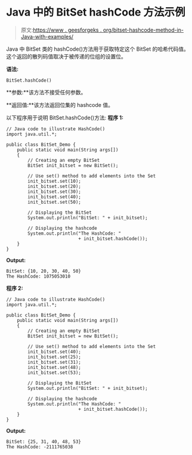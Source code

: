 # Java 中的 BitSet hashCode 方法示例

> 原文:[https://www . geesforgeks . org/bitset-hashcode-method-in-Java-with-examples/](https://www.geeksforgeeks.org/bitset-hashcode-method-in-java-with-examples/)

Java 中 BitSet 类的 hashCode()方法用于获取特定这个 BitSet 的哈希代码值。这个返回的散列码值取决于被传递的位组的设置位。

**语法:**

```
BitSet.hashCode()
```

**参数:**该方法不接受任何参数。

**返回值:**该方法返回位集的 hashcode 值。

以下程序用于说明 BitSet.hashCode()方法:
**程序 1:**

```
// Java code to illustrate HashCode()
import java.util.*;

public class BitSet_Demo {
    public static void main(String args[])
    {
        // Creating an empty BitSet
        BitSet init_bitset = new BitSet();

        // Use set() method to add elements into the Set
        init_bitset.set(10);
        init_bitset.set(20);
        init_bitset.set(30);
        init_bitset.set(40);
        init_bitset.set(50);

        // Displaying the BitSet
        System.out.println("BitSet: " + init_bitset);

        // Displaying the hashcode
        System.out.println("The HashCode: "
                           + init_bitset.hashCode());
    }
}
```

**Output:**

```
BitSet: {10, 20, 30, 40, 50}
The HashCode: 1075053010

```

**程序 2:**

```
// Java code to illustrate HashCode()
import java.util.*;

public class BitSet_Demo {
    public static void main(String args[])
    {
        // Creating an empty BitSet
        BitSet init_bitset = new BitSet();

        // Use set() method to add elements into the Set
        init_bitset.set(40);
        init_bitset.set(25);
        init_bitset.set(31);
        init_bitset.set(48);
        init_bitset.set(53);

        // Displaying the BitSet
        System.out.println("BitSet: " + init_bitset);

        // Displaying the hashcode
        System.out.println("The HashCode: "
                           + init_bitset.hashCode());
    }
}
```

**Output:**

```
BitSet: {25, 31, 40, 48, 53}
The HashCode: -2111765038

```